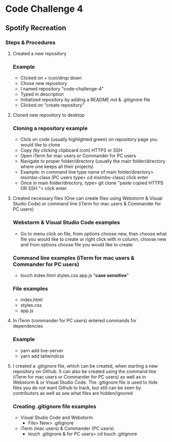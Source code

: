 # Code Challenge 4
## Spotify Recreation
### Steps & Procedures

1. Created a new repository
    ### Example
    * Clicked on + icon/drop down
    * Chose new repository
    * I named repository "code-challenge-4"
    * Typed in description
    * Initialized repository by adding a README.md & .gitignore file
    * Clicked on "create repository"


2. Cloned new repository to desktop
   ### Cloning a repository example
   * Click on code (usually highlighted green) on repository page you would like to clone
   * Copy (by clicking clipboard icon) HTTPS or SSH
   * Open iTerm for mac users or Commander for PC users
   * Navigate to proper folder/directory (usually the main folder/directory where one keeps all their projects)
   * Example: in command line type name of main folder/directory> msimbo-class (PC users type> cd msimbo-class) click enter
   * Once in main folder/directory, type> git clone "paste copied HTTPS OR SSH "> click enter
   

3. Created necessary files (One can create files using Webstorm & Visual Studio Code)
   or command line (iTerm for mac users & Commander for PC users)

   ### Webstorm & Visual Studio Code examples
   * Go to menu click on file, from options choose new, then choose what file you would like to create
     or right click with in column, choose new and from options choose file you would like to create

   ### Command line examples (iTerm for mac users & Commander for PC users)
   * touch  index.html  styles.css  app.js  "**case sensitive**"

   ### File examples
   * index.html
   * styles.css
   * app.js


4. In iTerm (commander for PC users) entered commands for dependencies
   ### Example
   * yarn add live-server
   * yarn add tailwindcss

5. I created a .gitignore file, which can be created, when starting a new repository on Github. It can also be created using the command line (iTerm for mac users or Commander for PC users) as well as in Webstorm & or Visual Studio Code. The .gitignore file is used to hide files you do not want Github to track, but still can be seen by contributors as well as see what files are hidden/ignored
   ### Creating .gitignore file examples
   * Visual Studio Code and Webstorm
      * File> New> .gitignore
   * iTerm (mac users) & Commander (PC users)
      * touch .gitignore & for PC users> cd touch .gitignore


   